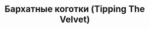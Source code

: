 ---
draft: false
slug: barkhatnye-kogotki-tipping-the-velvet-d72e7f6e
title: Бархатные коготки (Tipping The Velvet)
type: books
params:
  authors:
  - Sarah Waters, Сара Уотерс
  bookTitle: Бархатные коготки (Tipping The Velvet)
  book_description: 'Нэнси живет в провинциальном английском городке, ее отец держит
    приморский устричный бар. Каждый вечер, переодевшись в выходное платье, она посещает
    мюзик-холл, где с бурлескным номером выступает Китти Батлер. Постепенно девушки
    сближаются, и когда новый импресарио предлагает Китти лондонский ангажемент, Нэнси
    следует за ней в столицу. Вскоре об их совместном номере говорит весь Лондон.
    Нэнси счастлива, еще не догадываясь, как близка разлука, на какое дно ей придется
    опуститься, чтобы найти себя, и какие хищники водятся в придонных водах…'
  cover: https://images-na.ssl-images-amazon.com/images/S/compressed.photo.goodreads.com/books/1425892206i/25104465.jpg,
    https://images-na.ssl-images-amazon.com/images/S/compressed.photo.goodreads.com/books/1551514885i/44171782.jpg
  editions count: '97'
  isbn: '9785389161740'
  languages:
  - Английский, Испанский, Китайский, Русский
  goodreads_link: https://www.goodreads.com/book/show/44171782
  page_count: '576'
  publication_year: '1999'
  publishers:
  - Иностранка
  russian_audioversion: 'no'
  russian_translation_status: exists
  short_book_description: Нэнси живет в провинциальном английском городке, ее отец
    держит приморский устричный бар. Каждый вечер, переодевшись в выходное платье,
    она посещает мюзик-холл, где с бурлескным номером выступает Китти Батлер. Постепенно
    девушки сближаются, и когда новый импресарио предлагает Китти лондонский ангажемент,
    Нэнси следует за ней в столицу…
  tags:
  - 19th century
  - Cross-dressers
  - England
  - England fiction
  - English drama
  - English literature
  - Female impersonators
  - Fiction historical
  - Fiction historical general
  - Fiction lesbian
  - Great Britain
  - LGBTQ+
  - Lambda Literary Award Winner
  - Lambda Literary Awards
  - Lesbians fiction
  - Music-halls (Variety-theaters cabarets etc.)
  - Relations with lesbians
  - Transvestites
  - Victoria 1837-1901
  - Virginia Woolf (1882-1941)
  - fiction
  - gay
  - historical
  - historical fiction
  - history
  - identity
  - lesbian
  - novels
  - queer
  - romance
  - social life and customs
---